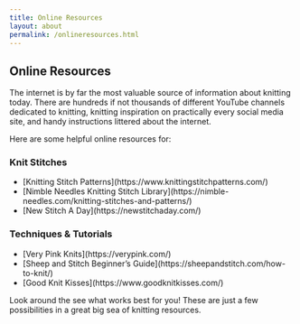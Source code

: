 ```yaml
---
title: Online Resources
layout: about
permalink: /onlineresources.html
---
```


## Online Resources
The internet is by far the most valuable source of information about knitting today. There are hundreds if not thousands of different YouTube channels dedicated to knitting, knitting inspiration on practically every social media site, and handy instructions littered about the internet. 

Here are some helpful online resources for: 

### Knit Stitches
  
<ul>
<li>[Knitting Stitch Patterns](https://www.knittingstitchpatterns.com/)</li>
<li>[Nimble Needles Knitting Stitch Library](https://nimble-needles.com/knitting-stitches-and-patterns/)</li> 
<li>[New Stitch A Day](https://newstitchaday.com/)</li> 
</ul>
  
### Techniques & Tutorials

<ul>
<li>[Very Pink Knits](https://verypink.com/)</li> 
<li>[Sheep and Stitch Beginner’s Guide](https://sheepandstitch.com/how-to-knit/)</li>
<li>[Good Knit Kisses](https://www.goodknitkisses.com/)</li> 
</ul>

Look around the see what works best for you! These are just a few possibilities in a great big sea of knitting resources. 

